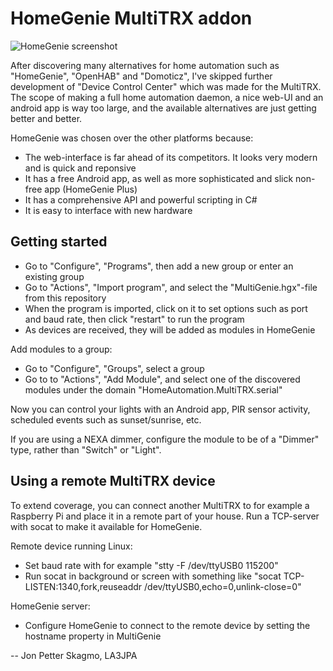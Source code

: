 HomeGenie MultiTRX addon
========================

![HomeGenie screenshot](https://github.com/skagmo/multitrx/blob/master/homegenie-addon/screenshot.png)

After discovering many alternatives for home automation such as "HomeGenie", "OpenHAB" and "Domoticz", I've skipped further development of "Device Control Center" which was made for the MultiTRX. The scope of making a full home automation daemon, a nice web-UI and an android app is way too large, and the available alternatives are just getting better and better.

HomeGenie was chosen over the other platforms because:
- The web-interface is far ahead of its competitors. It looks very modern and is quick and reponsive
- It has a free Android app, as well as more sophisticated and slick non-free app (HomeGenie Plus)
- It has a comprehensive API and powerful scripting in C#
- It is easy to interface with new hardware

Getting started
---------------

- Go to "Configure", "Programs", then add a new group or enter an existing group
- Go to "Actions", "Import program", and select the "MultiGenie.hgx"-file from this repository
- When the program is imported, click on it to set options such as port and baud rate, then click "restart" to run the program
- As devices are received, they will be added as modules in HomeGenie

Add modules to a group:
- Go to "Configure", "Groups", select a group
- Go to to "Actions", "Add Module", and select one of the discovered modules under the domain "HomeAutomation.MultiTRX.serial"

Now you can control your lights with an Android app, PIR sensor activity, scheduled events such as sunset/sunrise, etc.

If you are using a NEXA dimmer, configure the module to be of a "Dimmer" type, rather than "Switch" or "Light".

Using a remote MultiTRX device
------------------------------

To extend coverage, you can connect another MultiTRX to for example a Raspberry Pi and place it in a remote part of your house. Run a TCP-server with socat to make it available for HomeGenie.

Remote device running Linux:
- Set baud rate with for example "stty -F /dev/ttyUSB0 115200"
- Run socat in background or screen with something like "socat TCP-LISTEN:1340,fork,reuseaddr /dev/ttyUSB0,echo=0,unlink-close=0"

HomeGenie server:
- Configure HomeGenie to connect to the remote device by setting the hostname property in MultiGenie

--
Jon Petter Skagmo, LA3JPA
